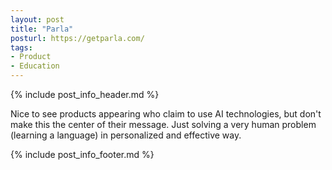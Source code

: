 ```yaml
---
layout: post
title: "Parla"
posturl: https://getparla.com/
tags:
- Product
- Education
---
```


{% include post_info_header.md %}

Nice to see products appearing who claim to use AI technologies, but don't make this the center of their message. Just solving a very human problem (learning a language) in personalized and effective way.

<!--more-->
{% include post_info_footer.md %}
